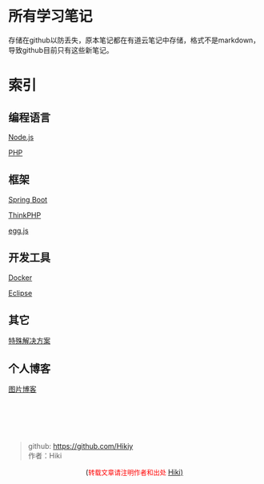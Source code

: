 # 所有学习笔记
存储在github以防丢失，原本笔记都在有道云笔记中存储，格式不是markdown，导致github目前只有这些新笔记。



# 索引

## 编程语言

[Node.js](<https://github.com/Hikiy/Notes/tree/master/%E7%BC%96%E7%A8%8B%E8%AF%AD%E8%A8%80/Node.js>)

[PHP](<https://github.com/Hikiy/Notes/tree/master/%E7%BC%96%E7%A8%8B%E8%AF%AD%E8%A8%80/PHP>)

## 框架

[Spring Boot](<https://github.com/Hikiy/Notes/tree/master/%E6%A1%86%E6%9E%B6/Spring%20Boot>)

[ThinkPHP](<https://github.com/Hikiy/Notes/tree/master/%E6%A1%86%E6%9E%B6/ThinkPHP>)

[egg.js](<https://github.com/Hikiy/Notes/tree/master/%E6%A1%86%E6%9E%B6/egg.js>)

## 开发工具

[Docker](<https://github.com/Hikiy/Notes/tree/master/%E5%BC%80%E5%8F%91%E5%B7%A5%E5%85%B7/Docker>)

[Eclipse](<https://github.com/Hikiy/Notes/tree/master/%E5%BC%80%E5%8F%91%E5%B7%A5%E5%85%B7/Eclipse>)

## 其它

[特殊解决方案](<https://github.com/Hikiy/Notes/tree/master/%E7%89%B9%E6%AE%8A%E8%A7%A3%E5%86%B3%E6%96%B9%E6%A1%88>)

## 个人博客

[图片博客](<https://github.com/Hikiy/Notes/tree/master/%E4%B8%AA%E4%BA%BA%E5%8D%9A%E5%AE%A2/%E5%9B%BE%E7%89%87%E5%8D%9A%E5%AE%A2>)

<br /><br /><br /><br />

> github: https://github.com/Hikiy  
> 作者：Hiki

<center>(<font color=red size=2>转载文章请注明作者和出处 </font><a href="https://github.com/Hikiy">Hiki)</a></center>  